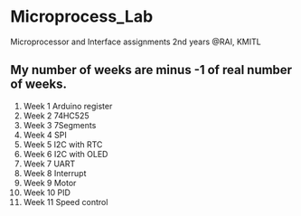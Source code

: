 # Microprocess_Lab
Microprocessor and Interface assignments 2nd years @RAI, KMITL
## My number of weeks are minus -1 of real number of weeks.
1. Week 1 Arduino register
2. Week 2 74HC525
3. Week 3 7Segments
4. Week 4 SPI
5. Week 5 I2C with RTC
6. Week 6 I2C with OLED
7. Week 7 UART
8. Week 8 Interrupt
9. Week 9 Motor
10. Week 10 PID
11. Week 11 Speed control
